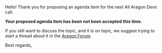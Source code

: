 Hello! Thank you for proposing an agenda item for the next All Aragon Devs call.

**Your proposed agenda item has been not been accepted this time.**

If you still want to discuss the topic, and it is on topic, we suggest trying to start a thread about it in the [Aragon Forum](https://forum.aragon.org/).

Best regards,
